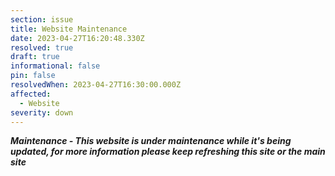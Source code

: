 ```yaml
---
section: issue
title: Website Maintenance
date: 2023-04-27T16:20:48.330Z
resolved: true
draft: true
informational: false
pin: false
resolvedWhen: 2023-04-27T16:30:00.000Z
affected:
  - Website
severity: down
---
```

***M﻿aintenance - This website is under maintenance while it's being updated, for more information please keep refreshing this site or the main site***